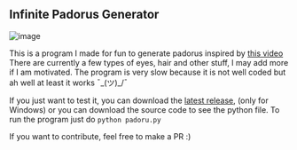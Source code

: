 ## Infinite Padorus Generator

![image](https://user-images.githubusercontent.com/43405304/147610329-b4936a43-9eb1-49da-8825-6b8a603da05a.png)

This is a program I made for fun to generate padorus inspired by [this video](https://youtu.be/dQ_d_VKrFgM)
There are currently a few types of eyes, hair and other stuff, I may add more if I am motivated.
The program is very slow because it is not well coded but ah well at least it works ¯\_(ツ)_/¯

If you just want to test it, you can download the [latest release](https://github.com/Escartem/InfinitePadorus/releases/latest), (only for Windows) or you can download the source code to see the python file.
To run the program just do ```python padoru.py```

If you want to contribute, feel free to make a PR :)
